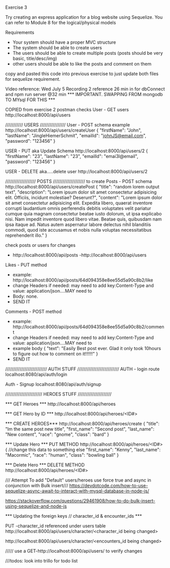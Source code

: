 Exercise 3

Try creating an express application for a blog website using Sequelize. You can refer to Module 8 for the logical/physical models

Requirements
- Your system should have a proper MVC structure
- The system should be able to create users
- The users should be able to create multiple posts (posts should be very basic, title/desc/img)
- other users should be able to like the posts and comment on them

copy and pasted this code into previous exercise to just update both files for sequelize requirement.



Video reference: Wed July 5 Recording 2
reference 26 min in for dbConnect and npm run server @32 min
*** IMPORTANT. SWAPPING FROM mongodb TO MYsql FOR THIS ***


COPIED from exercise 2
postman checks
User - GET users
http://localhost:8000/api/users


/////////// USERS ////////////////
User - POST schema example
http://localhost:8000/api/users/createUser
{
"firstName": "John",
"lastName": "JingleHiemerSchmit",
"emailId": "johnJS@email.com",
"password": "123456"
}

USER - PUT aka Update Schema
http://localhost:8000/api/users/2
{
"firstName": "23",
"lastName": "23",
"emailId": "emai3l@email",
"password": "123456"
}

USER - DELETE aka.....delete user
http://localhost:8000/api/users/2


/////////////////// POSTS ////////////////////
to create Posts - POST schema
http://localhost:8000/api/users/createPost
{
"title": "random lorem output text",
"description": "Lorem ipsum dolor sit amet consectetur adipisicing elit. Officiis, incidunt molestiae? Deserunt?",
"content": "Lorem ipsum dolor sit amet consectetur adipisicing elit. Expedita libero, quaerat inventore corrupti laudantium omnis perferendis debitis voluptates velit pariatur cumque quia magnam consectetur beatae iusto dolorum, ut ipsa explicabo nisi. Nam impedit inventore quod libero vitae. Beatae quis, quibusdam nam ipsa itaque ad. Natus autem aspernatur labore delectus nihil blanditiis commodi, quod iste accusamus et nobis nulla voluptas necessitatibus reprehenderit illo."
}

check posts or users for changes
- http://localhost:8000/api/posts
-http://localhost:8000/api/users

Likes - PUT method
- example: http://localhost:8000/api/posts/64d094358e8ee55d5a90c8b2/like
- change Headers if needed: may need to add key:Content-Type and value: application/json....MAY need to
- Body: none.
- SEND IT

Comments - POST method
- example: http://localhost:8000/api/posts/64d094358e8ee55d5a90c8b2/comment
- change Headers if needed: may need to add key:Content-Type and value: application/json....MAY need to
- example body
{
  "text": "Easily Best post ever. Glad it only took 10hours to figure out how to comment on it!!!!!!"
}
- SEND IT



////////////////////////// AUTH STUFF //////////////////////////
AUTH - login route
localhost:8080/api/auth/login


Auth - Signup 
localhost:8080/api/auth/signup


/////////////////////// HEROES STUFF /////////////////////

*** GET Heroes ***
http://localhost:8000/api/heroes

*** GET Hero by ID ***
http://localhost:8000/api/heroes/<ID#>

*** CREATE HEROES***
http://localhost:8000/api/heroes/create
{
"title": "Im the same post new title",
"first_name": "Second post",
"last_name": "New content",
"race": "gnome",
"class": "bard"
}

*** Update Hero ***
PUT METHOD  http://localhost:8000/api/heroes/<ID#>
{ //change this data to something else
"first_name": "Kenny",
"last_name": "Macormic",
"race": "human",
"class": "bowling ball"
}

*** Delete Hero ***
DELETE METHOD http://localhost:8000/api/heroes/<ID#>


/// Attempt To add "Default" users/heroes use force true and async in conjunction with Bulk insert///
https://devdotcode.com/how-to-use-sequelize-async-await-to-interact-with-mysql-database-in-node-js/

https://stackoverflow.com/questions/29461908/how-to-do-bulk-insert-using-sequelize-and-node-js


*** Updating the foreign keys // character_id & encounter_ids ***

PUT -character_id referenced under users table
http://localhost:8000/api/users/character/<character_id being changed>

http://localhost:8000/api/users/character/<encounters_id being changed>

///// use a GET-http://localhost:8000/api/users/ to verify changes








///todos: look into trillo for todo list

